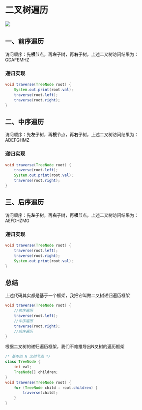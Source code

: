 # 二叉树遍历

![](..\..\pictures\二叉树\遍历\二叉树.png)

## 一、前序遍历

访问顺序：先**根**节点，再**左**子树，再**右**子树，上述二叉树访问结果为：GDAFEMHZ

### 递归实现

```java
void traverse(TreeNode root) {
    System.out.print(root.val);
    traverse(root.left);
    traverse(root.right);
}
```

## 二、中序遍历

访问顺序：先**左**子树，再**根**节点，再**右**子树，上述二叉树访问结果为：ADEFGHMZ

### 递归实现

```java
void traverse(TreeNode root) {
    traverse(root.left);
    System.out.print(root.val);
    traverse(root.right);
}
```

## 三、后序遍历

访问顺序：先**左**子树，再**右**子树，再**根**节点，上述二叉树访问结果为：AEFDHZMG

### 递归实现

```java
void traverse(TreeNode root) {
    traverse(root.left);
    traverse(root.right);
    System.out.print(root.val);
}
```

## 总结

上述代码其实都是基于一个框架，我把它叫做二叉树递归遍历框架

```java
void traverse(TreeNode root) {
    //前序遍历
    traverse(root.left);
    //中序遍历
    traverse(root.right);
    //后序遍历
}
```

根据二叉树的递归遍历框架，我们不难推导出N叉树的遍历框架

```java
/* 基本的 N 叉树节点 */
class TreeNode {
	int val;
	TreeNode[] children;
}
void traverse(TreeNode root) {
	for (TreeNode child : root.children) {
        traverse(child);
    }
}
```



